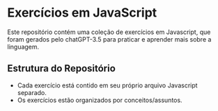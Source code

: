 # Exercícios em JavaScript

Este repositório contém uma coleção de exercícios em Javascript, que foram gerados pelo chatGPT-3.5 para praticar e aprender mais sobre a linguagem.

## Estrutura do Repositório

- Cada exercício está contido em seu próprio arquivo Javascript separado.
- Os exercícios estão organizados por conceitos/assuntos.




